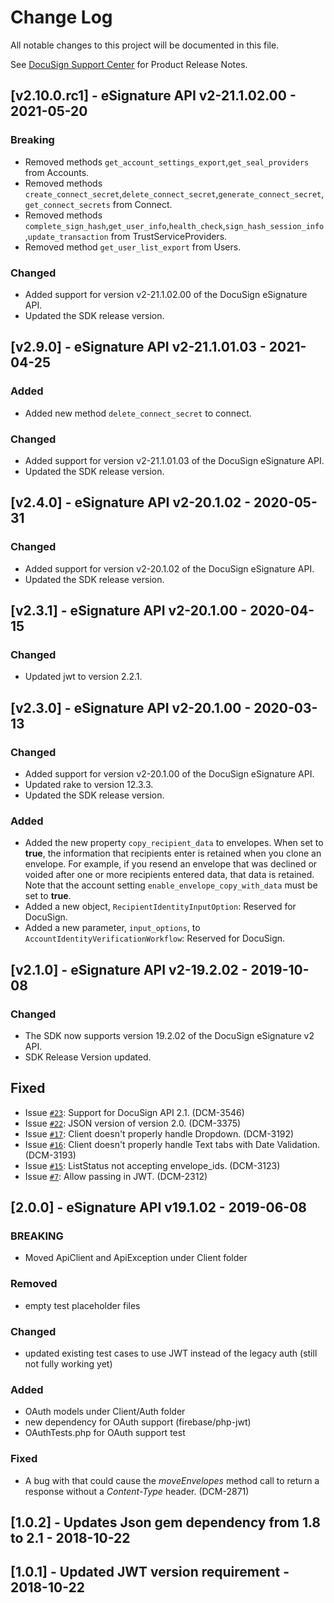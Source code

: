 # Change Log
All notable changes to this project will be documented in this file.

See [DocuSign Support Center](https://support.docusign.com/en/releasenotes/) for Product Release Notes.

## [v2.10.0.rc1] - eSignature API v2-21.1.02.00 - 2021-05-20
### Breaking
- Removed methods `get_account_settings_export`,`get_seal_providers` from Accounts.
- Removed methods `create_connect_secret`,`delete_connect_secret`,`generate_connect_secret`,`get_connect_secrets` from Connect.
- Removed methods `complete_sign_hash`,`get_user_info`,`health_check`,`sign_hash_session_info`,`update_transaction` from TrustServiceProviders.
- Removed method `get_user_list_export` from Users.
### Changed
- Added support for version v2-21.1.02.00 of the DocuSign eSignature API.
- Updated the SDK release version.

## [v2.9.0] - eSignature API v2-21.1.01.03 - 2021-04-25
### Added
- Added new method `delete_connect_secret` to connect.
### Changed
- Added support for version v2-21.1.01.03 of the DocuSign eSignature API.
- Updated the SDK release version.

## [v2.4.0] - eSignature API v2-20.1.02 - 2020-05-31
### Changed
- Added support for version v2-20.1.02 of the DocuSign eSignature API.
- Updated the SDK release version.

## [v2.3.1] - eSignature API v2-20.1.00 - 2020-04-15
### Changed
- Updated jwt to version 2.2.1.

## [v2.3.0] - eSignature API v2-20.1.00 - 2020-03-13
### Changed
- Added support for version v2-20.1.00 of the DocuSign eSignature API.
- Updated rake to version 12.3.3.
- Updated the SDK release version.
### Added
- Added the new property `copy_recipient_data` to envelopes. When set to **true**, the information that recipients enter is retained when you clone an envelope. For example, if you resend an envelope that was declined or voided after one or more recipients entered data, that data is retained. Note that the account setting `enable_envelope_copy_with_data` must be set to **true**.
- Added a new object, `RecipientIdentityInputOption`: Reserved for DocuSign.
- Added a new parameter, `input_options`, to `AccountIdentityVerificationWorkflow`: Reserved for DocuSign.

## [v2.1.0] - eSignature API v2-19.2.02 - 2019-10-08
### Changed
- The SDK now supports version 19.2.02 of the DocuSign eSignature v2 API.
- SDK Release Version updated.
## Fixed
- Issue [`#23`](https://github.com/docusign/docusign-ruby-client/issues/23): Support for DocuSign API 2.1. (DCM-3546)
- Issue [`#22`](https://github.com/docusign/docusign-ruby-client/issues/22): JSON version of version 2.0. (DCM-3375)
- Issue [`#17`](https://github.com/docusign/docusign-ruby-client/issues/17): Client doesn't properly handle Dropdown. (DCM-3192)
- Issue [`#16`](https://github.com/docusign/docusign-ruby-client/issues/16): Client doesn't properly handle Text tabs with Date Validation. (DCM-3193)
- Issue [`#15`](https://github.com/docusign/docusign-ruby-client/issues/15): ListStatus not accepting envelope_ids. (DCM-3123)
- Issue [`#7`](https://github.com/docusign/docusign-ruby-client/issues/7): Allow passing in JWT. (DCM-2312)

## [2.0.0] - eSignature API v19.1.02 - 2019-06-08
### BREAKING
* Moved ApiClient and ApiException under Client folder
### Removed
* empty test placeholder files
### Changed
* updated existing test cases to use JWT instead of the legacy auth (still not fully working yet)
### Added
* OAuth models under Client/Auth folder
* new dependency for OAuth support (firebase/php-jwt)
* OAuthTests.php for OAuth support test
### Fixed
* A bug with that could cause the *moveEnvelopes* method call to return a response without a *Content-Type* header. (DCM-2871)

## [1.0.2] - Updates Json gem dependency from 1.8 to 2.1 - 2018-10-22

## [1.0.1] - Updated JWT version requirement - 2018-10-22
